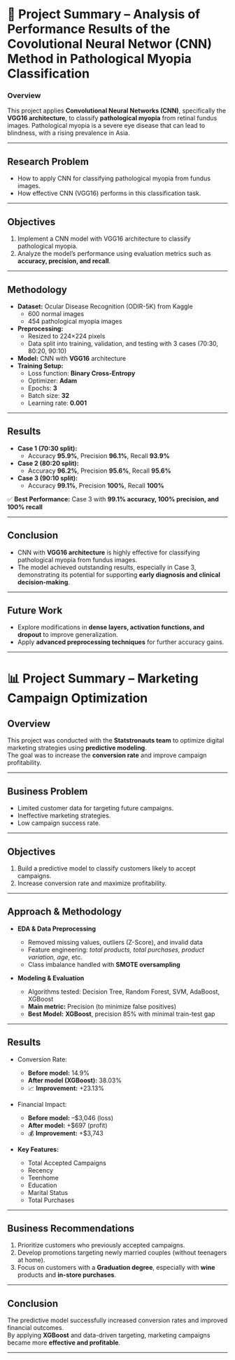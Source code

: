 # 📑 Project Summary – Analysis of Performance Results of the Covolutional Neural Networ (CNN) Method in Pathological Myopia Classification  

### Overview  
This project applies **Convolutional Neural Networks (CNN)**, specifically the **VGG16 architecture**, to classify **pathological myopia** from retinal fundus images. Pathological myopia is a severe eye disease that can lead to blindness, with a rising prevalence in Asia.  

---

## Research Problem  
- How to apply CNN for classifying pathological myopia from fundus images.  
- How effective CNN (VGG16) performs in this classification task.  

---

## Objectives  
1. Implement a CNN model with VGG16 architecture to classify pathological myopia.  
2. Analyze the model’s performance using evaluation metrics such as **accuracy, precision, and recall**.  

---

## Methodology  
- **Dataset:** Ocular Disease Recognition (ODIR-5K) from Kaggle  
  - 600 normal images  
  - 454 pathological myopia images  
- **Preprocessing:**  
  - Resized to 224×224 pixels  
  - Data split into training, validation, and testing with 3 cases (70:30, 80:20, 90:10)  
- **Model:** CNN with **VGG16** architecture  
- **Training Setup:**  
  - Loss function: **Binary Cross-Entropy**  
  - Optimizer: **Adam**  
  - Epochs: **3**  
  - Batch size: **32**  
  - Learning rate: **0.001**  

---

## Results  
- **Case 1 (70:30 split):**  
  - Accuracy **95.9%**, Precision **96.1%**, Recall **93.9%**  
- **Case 2 (80:20 split):**  
  - Accuracy **96.2%**, Precision **95.6%**, Recall **95.6%**  
- **Case 3 (90:10 split):**  
  - Accuracy **99.1%**, Precision **100%**, Recall **100%**  

✅ **Best Performance:** Case 3 with **99.1% accuracy, 100% precision, and 100% recall**  

---

## Conclusion  
- CNN with **VGG16 architecture** is highly effective for classifying pathological myopia from fundus images.  
- The model achieved outstanding results, especially in Case 3, demonstrating its potential for supporting **early diagnosis and clinical decision-making**.  

---

## Future Work  
- Explore modifications in **dense layers, activation functions, and dropout** to improve generalization.  
- Apply **advanced preprocessing techniques** for further accuracy gains.  

---






# 📊 Project Summary – Marketing Campaign Optimization  

## Overview  
This project was conducted with the **Statstronauts team** to optimize digital marketing strategies using **predictive modeling**.  
The goal was to increase the **conversion rate** and improve campaign profitability.  

---

## Business Problem  
- Limited customer data for targeting future campaigns.  
- Ineffective marketing strategies.  
- Low campaign success rate.  

---

## Objectives  
1. Build a predictive model to classify customers likely to accept campaigns.  
2. Increase conversion rate and maximize profitability.  

---

## Approach & Methodology  
- **EDA & Data Preprocessing**  
  - Removed missing values, outliers (Z-Score), and invalid data  
  - Feature engineering: *total products, total purchases, product variation, age*, etc.  
  - Class imbalance handled with **SMOTE oversampling**  

- **Modeling & Evaluation**  
  - Algorithms tested: Decision Tree, Random Forest, SVM, AdaBoost, XGBoost  
  - **Main metric:** Precision (to minimize false positives)  
  - **Best Model:** **XGBoost**, precision 85% with minimal train-test gap  

---

## Results  
- Conversion Rate:  
  - **Before model:** 14.9%  
  - **After model (XGBoost):** 38.03%  
  - 📈 **Improvement:** +23.13%  

- Financial Impact:  
  - **Before model:** –$3,046 (loss)  
  - **After model:** +$697 (profit)  
  - 💰 **Improvement:** +$3,743  

- **Key Features:**  
  - Total Accepted Campaigns  
  - Recency  
  - Teenhome  
  - Education  
  - Marital Status  
  - Total Purchases  

---

## Business Recommendations  
1. Prioritize customers who previously accepted campaigns.  
2. Develop promotions targeting newly married couples (without teenagers at home).  
3. Focus on customers with a **Graduation degree**, especially with **wine** products and **in-store purchases**.  

---

## Conclusion  
The predictive model successfully increased conversion rates and improved financial outcomes.  
By applying **XGBoost** and data-driven targeting, marketing campaigns became more **effective and profitable**.  

---




